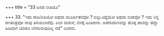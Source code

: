 +++
title = "33 ಜನಪ ನೀತಿಯೊ"

+++
33. "ಇದು ರಾಜನೀತಿಯೋ ಅಥವಾ ಮೂರ್ಖತನವೋ ? ಬಿಲ್ಲುವಿದ್ಯೆಯೋ ಅಥವಾ ಬಿಂಕವೋ ? ಇದು ನಿನ್ನ ರಣತಂತ್ರವೋ ನಾವು ತಿಳಿಯಲಾರೆವು. ಎಲಾ ಮರುಳೆ, ವನಕ್ಕೆ ಹಿಂತಿರುಗು. ಅಡಗುದಾಣವನ್ನು ಹೊಕ್ಕ ಹಾವನ್ನು ಹದ್ದು ಹಿಡಿದಾಗ ಯಾರೂ ಬೇಸರಿಸುವುದಿಲ್ಲ ನಡೆ" ಎಂದನು.